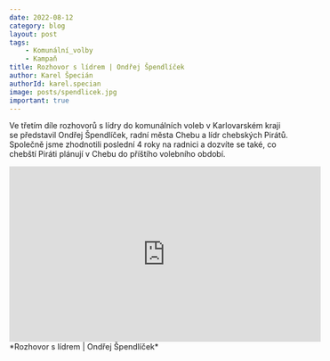 ```yaml
---
date: 2022-08-12
category: blog
layout: post
tags:
    - Komunální_volby
    - Kampaň
title: Rozhovor s lídrem | Ondřej Špendlíček
author: Karel Špecián
authorId: karel.specian
image: posts/spendlicek.jpg
important: true
---
```

Ve třetím díle rozhovorů s lídry do komunálních voleb v Karlovarském kraji se představil Ondřej Špendlíček, radní města Chebu a lídr chebských Pirátů.
Společně jsme zhodnotili poslední 4 roky na radnici a dozvíte se také, co chebští Piráti plánují v Chebu do příštího volebního období.
<iframe width="560" height="315" src="https://www.youtube.com/embed/Kf-8-AYrZ2w" frameborder="0" allow="accelerometer; autoplay; clipboard-write; encrypted-media; gyroscope; picture-in-picture" allowfullscreen></iframe> *Rozhovor s lídrem | Ondřej Špendlíček*
